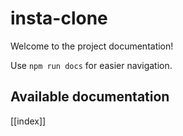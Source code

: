# insta-clone

Welcome to the project documentation!

Use `npm run docs` for easier navigation.

## Available documentation

[[index]]
